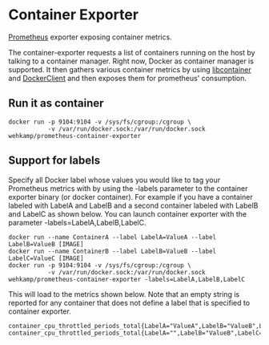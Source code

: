 # Container Exporter
[Prometheus](https://github.com/prometheus/prometheus) exporter exposing container metrics.

The container-exporter requests a list of containers running on the host by talking to a 
container manager. Right now, Docker as container manager is supported.
It then gathers various container metrics by using [libcontainer](https://github.com/docker/libcontainer)
and [DockerClient](https://github.com/fsouza/go-dockerclient) and then exposes them for prometheus' consumption. 

## Run it as container

    docker run -p 9104:9104 -v /sys/fs/cgroup:/cgroup \
               -v /var/run/docker.sock:/var/run/docker.sock wehkamp/prometheus-container-exporter

## Support for labels

Specify all Docker label whose values you would like to tag your Prometheus metrics with by using the -labels parameter to the container exporter binary (or docker container). For example if you have a container labeled with LabelA and LabelB and a second container labeled with LabelB and LabelC as shown below. You can launch container exporter with the parameter -labels=LabelA,LabelB,LabelC. 

    docker run --name ContainerA --label LabelA=ValueA --label LabelB=ValueB [IMAGE] 
    docker run --name ContainerB --label LabelB=ValueB --label LabelC=ValueC [IMAGE] 
    docker run -p 9104:9104 -v /sys/fs/cgroup:/cgroup \
               -v /var/run/docker.sock:/var/run/docker.sock wehkamp/prometheus-container-exporter -labels=LabelA,LabelB,LabelC
               
This will load to the metrics shown below. Note that an empty string is reported for any container that does not define a label that is specified to container exporter.

    container_cpu_throttled_periods_total{LabelA="ValueA",LabelB="ValueB",LabelC="",name="ContainerA"...
    container_cpu_throttled_periods_total{LabelA="",LabelB="ValueB",LabelC="ValueC",name="ContainerB"...
